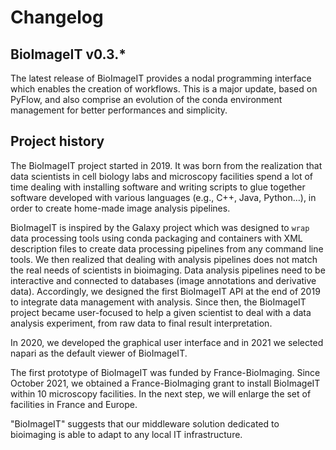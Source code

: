 # Changelog

## BioImageIT v0.3.*

The latest release of BioImageIT provides a nodal programming interface which enables the creation of workflows. 
This is a major update, based on PyFlow, and also comprise an evolution of the conda environment management for better performances and simplicity.

## Project history

The BioImageIT project started in 2019. It was born from the realization that data scientists in cell biology labs and microscopy facilities spend a lot of time dealing with installing software and writing scripts to glue together software developed with various languages (e.g., C++, Java, Python…), in order to create home-made image analysis pipelines.

BioImageIT is inspired by the Galaxy project which was designed to `wrap` data processing tools using conda packaging and containers with XML description files to create data processing pipelines from any command line tools. We then realized that dealing with analysis pipelines does not match the real needs of scientists in bioimaging. Data analysis pipelines need to be interactive and connected to databases (image annotations and derivative data). Accordingly, we designed the first BioImageIT API at the end of 2019 to integrate data management with analysis. Since then, the BioImageIT project became user-focused to help a given scientist to deal with a data analysis experiment, from raw data to final result interpretation.

In 2020, we developed the graphical user interface and in 2021 we selected napari as the default viewer of BioImageIT.

The first prototype of BioImageIT was funded by France-BioImaging. Since October 2021, we obtained a France-BioImaging grant to install BioImageIT within 10 microscopy facilities. In the next step, we will enlarge the set of facilities in France and Europe.

"BioImageIT" suggests that our middleware solution dedicated to bioimaging is able to adapt to any local IT infrastructure.


